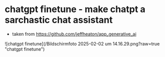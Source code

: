 # chatgpt finetune - make chatpt a sarchastic chat assistant
- taken from https://github.com/jeffheaton/app_generative_ai

![chatgpt finetune](/Bildschirmfoto 2025-02-02 um 14.16.29.png?raw=true "chatgpt finetune")
